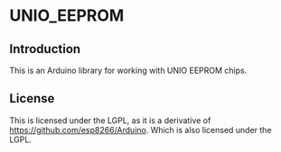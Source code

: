 # UNIO_EEPROM

## Introduction
This is an Arduino library for working with UNIO EEPROM chips.


## License

This is licensed under the LGPL, as it is a derivative of https://github.com/esp8266/Arduino.
  Which is also licensed under the LGPL.
